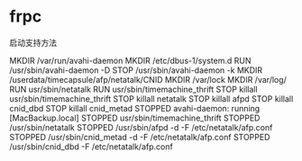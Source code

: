 # frpc

启动支持方法

MKDIR /var/run/avahi-daemon
MKDIR /etc/dbus-1/system.d
RUN /usr/sbin/avahi-daemon -D
STOP /usr/sbin/avahi-daemon -k
MKDIR /userdata/timecapsule/afp/netatalk/CNID
MKDIR /var/lock
MKDIR /var/log/
RUN usr/sbin/netatalk
RUN usr/sbin/timemachine_thrift
STOP killall usr/sbin/timemachine_thrift
STOP killall netatalk
STOP killall afpd
STOP killall cnid_dbd
STOP killall cnid_metad
STOPPED avahi-daemon: running [MacBackup.local]
STOPPED usr/sbin/timemachine_thrift
STOPPED /usr/sbin/netatalk
STOPPED /usr/sbin/afpd -d -F /etc/netatalk/afp.conf
STOPPED /usr/sbin/cnid_metad -d -F /etc/netatalk/afp.conf
STOPPED /usr/sbin/cnid_dbd -F /etc/netatalk/afp.conf
